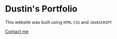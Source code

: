 # Dustin's Portfolio

This website was built using `HTML` `CSS` and `JAVASCRIPT`

[Contact me](mailto:oz@vetsdesign.com)